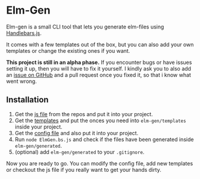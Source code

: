 # Elm-Gen

Elm-gen is a small CLI tool that lets you generate elm-files using [Handlebars.js](https://handlebarsjs.com/guide/).

It comes with a few templates out of the box, but you can also add your own templates or change the existing ones if you want.

**This project is still in an alpha phase.**
If you encounter bugs or have issues setting it up, then you will have to fix it yourself.
I kindly ask you to also add an [issue on GitHub](https://github.com/Orasund/elm-gen/issues/new) and a pull request once you fixed it, so that i know what went wrong.

## Installation

1. Get the [js file](https://github.com/Orasund/elm-gen/blob/master/src/cli/ElmGen.bs.js) from the repos and put it into your project.
2. Get the [templates](https://github.com/Orasund/elm-gen/tree/master/elm-gen/templates) and put the onces you need into `elm-gen/templates` inside your project.
3. Get the [config file](https://github.com/Orasund/elm-gen/blob/master/elm-gen.json) and also put it into your project.
4. Run `node ElmGen.bs.js` and check if the files have been generated inside `elm-gen/generated`.
5. (optional) add `elm-gen/generated` to your `.gitignore`.

Now you are ready to go. You can modify the config file, add new templates or checkout the js file if you really want to get your hands dirty.

